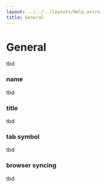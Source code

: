 ```yaml
---
layout: ../../../layouts/Help.astro
title: General
---
```


# General

tbd

### name

tbd

### title

tbd

### tab symbol

tbd

### browser syncing

tbd
